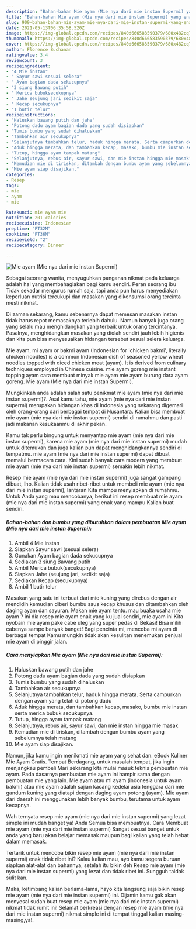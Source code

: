 ```yaml
---
description: "Bahan-bahan Mie ayam (Mie nya dari mie instan Supermi) yang enak dan Mudah Dibuat"
title: "Bahan-bahan Mie ayam (Mie nya dari mie instan Supermi) yang enak dan Mudah Dibuat"
slug: 909-bahan-bahan-mie-ayam-mie-nya-dari-mie-instan-supermi-yang-enak-dan-mudah-dibuat
date: 2021-05-13T06:35:58.520Z
image: https://img-global.cpcdn.com/recipes/840d666583590379/680x482cq70/mie-ayam-mie-nya-dari-mie-instan-supermi-foto-resep-utama.jpg
thumbnail: https://img-global.cpcdn.com/recipes/840d666583590379/680x482cq70/mie-ayam-mie-nya-dari-mie-instan-supermi-foto-resep-utama.jpg
cover: https://img-global.cpcdn.com/recipes/840d666583590379/680x482cq70/mie-ayam-mie-nya-dari-mie-instan-supermi-foto-resep-utama.jpg
author: Florence Buchanan
ratingvalue: 3.4
reviewcount: 3
recipeingredient:
- "4 Mie instan"
- " Sayur sawi sesuai selera"
- " Ayam bagian dada sekucupnya"
- "3 siung Bawang putih"
- " Merica bubuksecukupnya"
- " Jahe seujung jari sedikit saja"
- " Kecap secukupnya"
- "1 butir telur"
recipeinstructions:
- "Haluskan bawang putih dan jahe"
- "Potong dadu ayam bagian dada yang sudah disiapkan"
- "Tumis bumbu yang sudah dihaluskan"
- "Tambahkan air secukupnya"
- "Selanjutnya tambahkan telur, haduk hingga merata. Serta campurkan dengan ayam yang telah di potong dadu"
- "Aduk hingga merata, dan tambahkan kecap, masako, bumbu mie instan serta merica bubuk secukupnya."
- "Tutup, hingga ayam tampak matang"
- "Selanjutnya, rebus air, sayur sawi, dan mie instan hingga mie masak"
- "Kemudian mie di tiriskan, ditambah dengan bumbu ayam yang sebelumnya telah matang"
- "Mie ayam siap disajikan."
categories:
- Resep
tags:
- mie
- ayam
- mie

katakunci: mie ayam mie 
nutrition: 201 calories
recipecuisine: Indonesian
preptime: "PT32M"
cooktime: "PT36M"
recipeyield: "2"
recipecategory: Dinner

---
```



![Mie ayam (Mie nya dari mie instan Supermi)](https://img-global.cpcdn.com/recipes/840d666583590379/680x482cq70/mie-ayam-mie-nya-dari-mie-instan-supermi-foto-resep-utama.jpg)

Sebagai seorang wanita, menyuguhkan panganan nikmat pada keluarga adalah hal yang membahagiakan bagi kamu sendiri. Peran seorang ibu Tidak sekadar mengurus rumah saja, tapi anda pun harus menyediakan keperluan nutrisi tercukupi dan masakan yang dikonsumsi orang tercinta mesti nikmat.

Di zaman  sekarang, kamu sebenarnya dapat memesan masakan instan tidak harus repot memasaknya terlebih dahulu. Namun banyak juga orang yang selalu mau menghidangkan yang terbaik untuk orang tercintanya. Pasalnya, menghidangkan masakan yang diolah sendiri jauh lebih higienis dan kita pun bisa menyesuaikan hidangan tersebut sesuai selera keluarga. 

Mie ayam, mi ayam or bakmi ayam (Indonesian for &#39;chicken bakmi&#39;, literally chicken noodles) is a common Indonesian dish of seasoned yellow wheat noodles topped with diced chicken meat (ayam). It is derived from culinary techniques employed in Chinese cuisine. mie ayam goreng mie instant topping ayam cara membuat minyak mie ayam mie ayam burung dara ayam goreng. Mie ayam (Mie nya dari mie instan Supermi).

Mungkinkah anda adalah salah satu penikmat mie ayam (mie nya dari mie instan supermi)?. Asal kamu tahu, mie ayam (mie nya dari mie instan supermi) merupakan hidangan khas di Indonesia yang sekarang digemari oleh orang-orang dari berbagai tempat di Nusantara. Kalian bisa membuat mie ayam (mie nya dari mie instan supermi) sendiri di rumahmu dan pasti jadi makanan kesukaanmu di akhir pekan.

Kamu tak perlu bingung untuk menyantap mie ayam (mie nya dari mie instan supermi), karena mie ayam (mie nya dari mie instan supermi) mudah untuk ditemukan dan juga kalian pun dapat menghidangkannya sendiri di tempatmu. mie ayam (mie nya dari mie instan supermi) dapat dibuat memalui bermacam cara. Kini sudah banyak cara modern yang membuat mie ayam (mie nya dari mie instan supermi) semakin lebih nikmat.

Resep mie ayam (mie nya dari mie instan supermi) juga sangat gampang dibuat, lho. Kalian tidak usah ribet-ribet untuk membeli mie ayam (mie nya dari mie instan supermi), lantaran Kita mampu menyiapkan di rumahmu. Untuk Anda yang mau mencobanya, berikut ini resep membuat mie ayam (mie nya dari mie instan supermi) yang enak yang mampu Kalian buat sendiri.

<!--inarticleads1-->

##### Bahan-bahan dan bumbu yang dibutuhkan dalam pembuatan Mie ayam (Mie nya dari mie instan Supermi):

1. Ambil 4 Mie instan
1. Siapkan  Sayur sawi (sesuai selera)
1. Gunakan  Ayam bagian dada sekucupnya
1. Sediakan 3 siung Bawang putih
1. Ambil  Merica bubuk(secukupnya)
1. Siapkan  Jahe (seujung jari, sedikit saja)
1. Sediakan  Kecap (secukupnya)
1. Ambil 1 butir telur


Masakan yang satu ini terbuat dari mie kuning yang direbus dengan air mendidih kemudian diberi bumbu saus kecap khusus dan ditambahkan oleh daging ayam dan sayuran. Makan mie ayam tentu. mau buaka usaha mie ayam ? ini dia resep mie ayam enak yang ku jual sendiri, mie ayam ini Kita nyobain mie ayam pake cabe uleg yang super pedas di Bekasi! Bisa milih cabenya sampe banyak banget! Bagi pencinta mi, mencoba mi ayam di berbagai tempat Kamu mungkin tidak akan kesulitan menemukan penjual mie ayam di pinggir jalan. 

<!--inarticleads2-->

##### Cara menyiapkan Mie ayam (Mie nya dari mie instan Supermi):

1. Haluskan bawang putih dan jahe
1. Potong dadu ayam bagian dada yang sudah disiapkan
1. Tumis bumbu yang sudah dihaluskan
1. Tambahkan air secukupnya
1. Selanjutnya tambahkan telur, haduk hingga merata. Serta campurkan dengan ayam yang telah di potong dadu
1. Aduk hingga merata, dan tambahkan kecap, masako, bumbu mie instan serta merica bubuk secukupnya.
1. Tutup, hingga ayam tampak matang
1. Selanjutnya, rebus air, sayur sawi, dan mie instan hingga mie masak
1. Kemudian mie di tiriskan, ditambah dengan bumbu ayam yang sebelumnya telah matang
1. Mie ayam siap disajikan.


Namun, jika kamu ingin menikmati mie ayam yang sehat dan. eBook Kuliner Mie Ayam Gratis. Tempat Berdagang, untuk masalah tempat, jika ingin menjangkau pembeli Mari sekarang kita mulai masuk teknis pembuatan mie ayam. Pada dasarnya pembuatan mie ayam ini hampir sama dengan pembuatan mie yang lain. Mie ayam atau mi ayam (indonesia untuk ayam bakmi) atau mie ayam adalah sajian kacang kedelai asia tenggara dari mie gandum kuning yang diatapi dengan daging ayam potong (ayam). Mie ayam dari daerah ini menggunakan lebih banyak bumbu, terutama untuk ayam kecapnya. 

Wah ternyata resep mie ayam (mie nya dari mie instan supermi) yang lezat simple ini mudah banget ya! Anda Semua bisa membuatnya. Cara Membuat mie ayam (mie nya dari mie instan supermi) Sangat sesuai banget untuk anda yang baru akan belajar memasak maupun bagi kalian yang telah hebat dalam memasak.

Tertarik untuk mencoba bikin resep mie ayam (mie nya dari mie instan supermi) enak tidak ribet ini? Kalau kalian mau, ayo kamu segera buruan siapkan alat-alat dan bahannya, setelah itu bikin deh Resep mie ayam (mie nya dari mie instan supermi) yang lezat dan tidak ribet ini. Sungguh taidak sulit kan. 

Maka, ketimbang kalian berlama-lama, hayo kita langsung saja bikin resep mie ayam (mie nya dari mie instan supermi) ini. Dijamin kamu gak akan menyesal sudah buat resep mie ayam (mie nya dari mie instan supermi) nikmat tidak rumit ini! Selamat berkreasi dengan resep mie ayam (mie nya dari mie instan supermi) nikmat simple ini di tempat tinggal kalian masing-masing,ya!.

